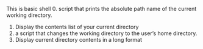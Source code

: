This is basic shell
0. script that prints the absolute path name of the current working directory.
1. Display the contents list of your current directory
2. a script that changes the working directory to the user’s home directory.
3. Display current directory contents in a long format
